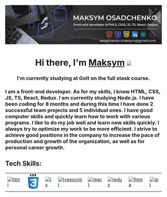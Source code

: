 <img src="img/about-me.png" alt="about me"/>

<h1 align="center">Hi there, I'm <a href="[https://daniilshat.ru/](https://www.linkedin.com/in/maksym-osadchenko/)" target="_blank">Maksym</a> 
<img src="https://github.com/blackcater/blackcater/raw/main/images/Hi.gif" height="32"/></h1>
<h3 align="center">I'm currently studying at GoIt on the full stask course.</h3>

<h3>I am a front-end developer. As for my skills, I know HTML, CSS, JS, TS, React, Redux.
I am currently studying Node.js.
I have been coding for 8 months and during this time I have done 2 successful team projects and 5 individual ones.
I have good computer skills and quickly learn how to work with various programs.
I like to do my job well and learn new skills quickly.
I always try to optimize my work to be more efficient.
I strive to achieve good positions in the company to increase the pace of production and growth of the organization, as well as for personal career growth.</h3>

<h2>Tech Skills:</h2>

<table>
  <tr>
    <td><a href="https://www.w3.org/html/">
      <img src="https://camo.githubusercontent.com/0059f6336ebc9e59d21f380eb9fd024a6b06240c7bfb48415b897ab83996c209/68747470733a2f2f70726f66696c696e61746f722e7269736861762e6465762f736b696c6c732d6173736574732f68746d6c352d6f726967696e616c2d776f72646d61726b2e737667" alt="html" width="50">
    </a></td>
    <td><a href="https://www.w3schools.com/css/">
      <img src="https://raw.githubusercontent.com/devicons/devicon/master/icons/css3/css3-original-wordmark.svg" alt="css" width="50">
    </a></td>
    <td><a href="https://developer.mozilla.org/en-US/docs/Web/JavaScript">
      <img src="https://camo.githubusercontent.com/f85cece6899de7bec4dee626087a385376717cedf457d6af7d93349012447e19/68747470733a2f2f70726f66696c696e61746f722e7269736861762e6465762f736b696c6c732d6173736574732f6a6176617363726970742d6f726967696e616c2e737667" alt="js" width="50">
    </a></td>
    <td><a href="https://www.typescriptlang.org/">
      <img src="https://camo.githubusercontent.com/458c0d3ebe5ab840c6fc3e7f5e9abb5ca9252cf5624d25d21fad3c635a18ecb8/68747470733a2f2f70726f66696c696e61746f722e7269736861762e6465762f736b696c6c732d6173736574732f747970657363726970742d6f726967696e616c2e737667" alt="typescript" width="50">
    </a></td>
    <td><a href="https://ru.legacy.reactjs.org/">
      <img src="https://camo.githubusercontent.com/91b30ff3d7d15143c1dbba499a8ad310bd829fbd45f65cacaeea175fac5d85aa/68747470733a2f2f70726f66696c696e61746f722e7269736861762e6465762f736b696c6c732d6173736574732f72656163742d6f726967696e616c2d776f72646d61726b2e737667" alt="react" width="50">
    </a></td>
    <td><a href="https://redux.js.org/">
      <img src="https://camo.githubusercontent.com/b35433d2c366ade88837d9c0772e562cae47effd8aac93e59b7e0d0e97377fd4/68747470733a2f2f70726f66696c696e61746f722e7269736861762e6465762f736b696c6c732d6173736574732f72656475782d6f726967696e616c2e737667" alt="redux" width="50">
    </a></td>
    <td><a href="https://www.figma.com/">
      <img src="https://camo.githubusercontent.com/f32e9cca1f0df0138a8f536217daa54ad21b6913642422f32e3c5c623f3a06b9/68747470733a2f2f7777772e766563746f726c6f676f2e7a6f6e652f6c6f676f732f6669676d612f6669676d612d69636f6e2e737667" alt="figma" width="50">
    </a></td>
    <td><a href="https://git-scm.com/">
      <img src="https://camo.githubusercontent.com/fcafa5ebc1f5f789ae7d012a3ecd8fe7bda49516591caf7c37698f764165d880/68747470733a2f2f7777772e766563746f726c6f676f2e7a6f6e652f6c6f676f732f6769742d73636d2f6769742d73636d2d69636f6e2e737667" alt="git" width="50">
    </a></td>
  </tr>
</table>
